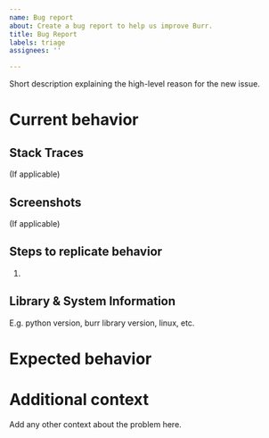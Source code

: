 ```yaml
---
name: Bug report
about: Create a bug report to help us improve Burr.
title: Bug Report
labels: triage
assignees: ''

---
```


Short description explaining the high-level reason for the new issue.

# Current behavior


## Stack Traces
(If applicable)

## Screenshots
(If applicable)


## Steps to replicate behavior
1.

## Library & System Information
E.g. python version, burr library version, linux, etc.


# Expected behavior


# Additional context
Add any other context about the problem here.
